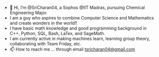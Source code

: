 - 👋 Hi, I’m @SriCharan04, a Sophos @IIT Madras, pursuing Chemical Engineering Major.
- I am a guy who aspires to combine Computer Science and Mathematics and create wonders in the world!!
- I have basic math knowledge and good programming background in C++, Python, SQL, Bash, LaTex, and SageMath.
- I am currently active in making machines learn, learning group theory, collaborating with Team Friday, etc.
- 📫 How to reach me ... through email tsricharan04@gmail.com

<!---
SriCharan04/SriCharan04 is a ✨ special ✨ repository because its `README.md` (this file) appears on your GitHub profile.
You can click the Preview link to take a look at your changes.
--->
